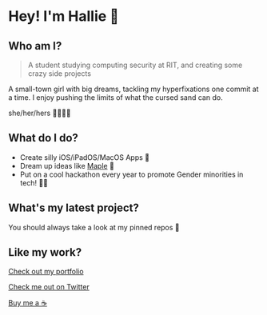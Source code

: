 # Hey! I'm Hallie 👋

## Who am I?

> A student studying computing security at RIT, and creating some crazy side projects

A small-town girl with big dreams, tackling my hyperfixations one commit at a time. I enjoy pushing the limits of what the cursed sand can do.

she/her/hers
🏳️‍🌈🏳️‍⚧️

## What do I do?

* Create silly iOS/iPadOS/MacOS Apps 📱
* Dream up ideas like [Maple](https://maple.halz.dev) 🍁
* Put on a cool hackathon every year to promote Gender minorities in tech! 👩‍💻

## What's my latest project?

You should always take a look at my pinned repos 📌

## Like my work?

[Check out my portfolio](https://hey.halz.dev)

[Check me out on Twitter](https://twitter.com/h4l1ie)

[Buy me a ☕️](https://www.buymeacoffee.com/ha1lie)

<!--
**ha1lie/ha1lie** is a ✨ _special_ ✨ repository because its `README.md` (this file) appears on your GitHub profile.

Here are some ideas to get you started:

- 🔭 I’m currently working on ...
- 🌱 I’m currently learning ...
- 👯 I’m looking to collaborate on ...
- 🤔 I’m looking for help with ...
- 💬 Ask me about ...
- 📫 How to reach me: ...
- 😄 Pronouns: ...
- ⚡ Fun fact: ...
-->
